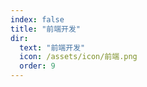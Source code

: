 ```yaml
---
index: false
title: "前端开发"
dir:
  text: "前端开发"
  icon: /assets/icon/前端.png
  order: 9
---
```


<Catalog/>